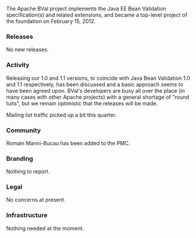 

The Apache BVal project implements the Java EE Bean Validation
specification(s) and related extensions, and became a top-level project of
the foundation on February 15, 2012.

### Releases ###
No new releases.

### Activity ###
Releasing our 1.0 and 1.1 versions, to coincide with Java Bean Validation
1.0 and 1.1 respectively, has been discussed and a basic approach seems to
have been agreed upon.  BVal's developers are busy all over the place
(in many cases with other Apache projects) with a general shortage of 
"round tuits", but we remain optimistic that the releases will be made.

Mailing list traffic picked up a bit this quarter.

### Community  ###
Romain Manni-Bucau has been added to the PMC.

### Branding ###
Nothing to report.

### Legal ###
No concerns at present.

### Infrastructure ###
Nothing needed at the moment.
